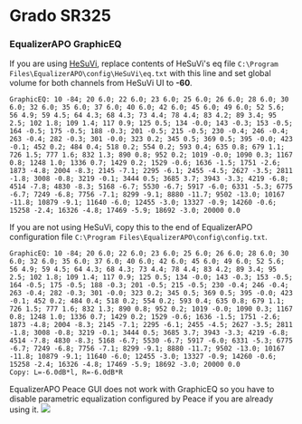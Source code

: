 # Grado SR325
### EqualizerAPO GraphicEQ
If you are using [HeSuVi](https://sourceforge.net/projects/hesuvi/), replace contents of HeSuVi's eq file `C:\Program Files\EqualizerAPO\config\HeSuVi\eq.txt` with this line and set global volume for both channels from HeSuVi UI to **-60**.
```
GraphicEQ: 10 -84; 20 6.0; 22 6.0; 23 6.0; 25 6.0; 26 6.0; 28 6.0; 30 6.0; 32 6.0; 35 6.0; 37 6.0; 40 6.0; 42 6.0; 45 6.0; 49 6.0; 52 5.6; 56 4.9; 59 4.5; 64 4.3; 68 4.3; 73 4.4; 78 4.4; 83 4.2; 89 3.4; 95 2.5; 102 1.8; 109 1.4; 117 0.9; 125 0.5; 134 -0.0; 143 -0.3; 153 -0.5; 164 -0.5; 175 -0.5; 188 -0.3; 201 -0.5; 215 -0.5; 230 -0.4; 246 -0.4; 263 -0.4; 282 -0.3; 301 -0.0; 323 0.2; 345 0.5; 369 0.5; 395 -0.0; 423 -0.1; 452 0.2; 484 0.4; 518 0.2; 554 0.2; 593 0.4; 635 0.8; 679 1.1; 726 1.5; 777 1.6; 832 1.3; 890 0.8; 952 0.2; 1019 -0.0; 1090 0.3; 1167 0.8; 1248 1.0; 1336 0.7; 1429 0.2; 1529 -0.6; 1636 -1.5; 1751 -2.6; 1873 -4.8; 2004 -8.3; 2145 -7.1; 2295 -6.1; 2455 -4.5; 2627 -3.5; 2811 -1.8; 3008 -0.8; 3219 -0.1; 3444 0.5; 3685 3.7; 3943 -3.3; 4219 -6.8; 4514 -7.8; 4830 -8.3; 5168 -6.7; 5530 -6.7; 5917 -6.0; 6331 -5.3; 6775 -6.7; 7249 -6.8; 7756 -7.1; 8299 -9.1; 8880 -11.7; 9502 -13.0; 10167 -11.8; 10879 -9.1; 11640 -6.0; 12455 -3.0; 13327 -0.9; 14260 -0.6; 15258 -2.4; 16326 -4.8; 17469 -5.9; 18692 -3.0; 20000 0.0
```
If you are not using HeSuVi, copy this to the end of EqualizerAPO configuration file `C:\Program Files\EqualizerAPO\config\config.txt`.
```
GraphicEQ: 10 -84; 20 6.0; 22 6.0; 23 6.0; 25 6.0; 26 6.0; 28 6.0; 30 6.0; 32 6.0; 35 6.0; 37 6.0; 40 6.0; 42 6.0; 45 6.0; 49 6.0; 52 5.6; 56 4.9; 59 4.5; 64 4.3; 68 4.3; 73 4.4; 78 4.4; 83 4.2; 89 3.4; 95 2.5; 102 1.8; 109 1.4; 117 0.9; 125 0.5; 134 -0.0; 143 -0.3; 153 -0.5; 164 -0.5; 175 -0.5; 188 -0.3; 201 -0.5; 215 -0.5; 230 -0.4; 246 -0.4; 263 -0.4; 282 -0.3; 301 -0.0; 323 0.2; 345 0.5; 369 0.5; 395 -0.0; 423 -0.1; 452 0.2; 484 0.4; 518 0.2; 554 0.2; 593 0.4; 635 0.8; 679 1.1; 726 1.5; 777 1.6; 832 1.3; 890 0.8; 952 0.2; 1019 -0.0; 1090 0.3; 1167 0.8; 1248 1.0; 1336 0.7; 1429 0.2; 1529 -0.6; 1636 -1.5; 1751 -2.6; 1873 -4.8; 2004 -8.3; 2145 -7.1; 2295 -6.1; 2455 -4.5; 2627 -3.5; 2811 -1.8; 3008 -0.8; 3219 -0.1; 3444 0.5; 3685 3.7; 3943 -3.3; 4219 -6.8; 4514 -7.8; 4830 -8.3; 5168 -6.7; 5530 -6.7; 5917 -6.0; 6331 -5.3; 6775 -6.7; 7249 -6.8; 7756 -7.1; 8299 -9.1; 8880 -11.7; 9502 -13.0; 10167 -11.8; 10879 -9.1; 11640 -6.0; 12455 -3.0; 13327 -0.9; 14260 -0.6; 15258 -2.4; 16326 -4.8; 17469 -5.9; 18692 -3.0; 20000 0.0
Copy: L=-6.0dB*l, R=-6.0dB*R
```
EqualizerAPO Peace GUI does not work with GraphicEQ so you have to disable parametric equalization configured by Peace if you are already using it.
![](https://raw.githubusercontent.com/jaakkopasanen/AutoEq/master/results/Sonoma%20Model%20One/innerfidelity/onear/Grado%20SR325/Grado%20SR325.png)
